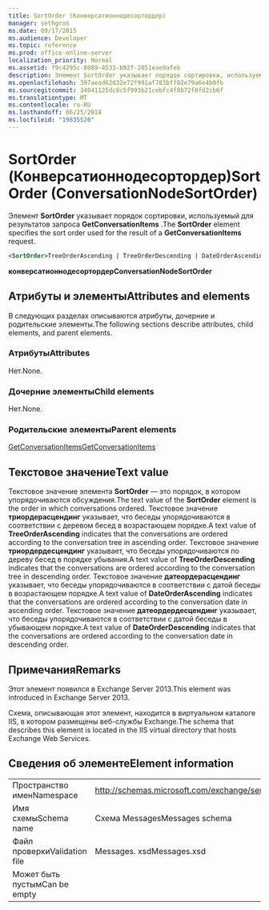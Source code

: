 ```yaml
---
title: SortOrder (Конверсатионнодесортордер)
manager: sethgros
ms.date: 09/17/2015
ms.audience: Developer
ms.topic: reference
ms.prod: office-online-server
localization_priority: Normal
ms.assetid: f9c4295c-8089-4533-b92f-2051eae9afeb
description: Элемент SortOrder указывает порядок сортировки, используемый для результатов запроса GetConversationItems.
ms.openlocfilehash: 397aead62d32e72f991af783bff02e79a6e4b0fb
ms.sourcegitcommit: 34041125dc8c5f993b21cebfc4f8b72f0fd2cb6f
ms.translationtype: MT
ms.contentlocale: ru-RU
ms.lasthandoff: 06/25/2018
ms.locfileid: "19835520"
---
```

# <a name="sortorder-conversationnodesortorder"></a><span data-ttu-id="b0b85-103">SortOrder (Конверсатионнодесортордер)</span><span class="sxs-lookup"><span data-stu-id="b0b85-103">SortOrder (ConversationNodeSortOrder)</span></span>

<span data-ttu-id="b0b85-104">Элемент **SortOrder** указывает порядок сортировки, используемый для результатов запроса **GetConversationItems** .</span><span class="sxs-lookup"><span data-stu-id="b0b85-104">The **SortOrder** element specifies the sort order used for the result of a **GetConversationItems** request.</span></span> 
  
```XML
<SortOrder>TreeOrderAscending | TreeOrderDescending | DateOrderAscending | DateOrderDescending</SortOrder>
```

 <span data-ttu-id="b0b85-105">**конверсатионнодесортордер**</span><span class="sxs-lookup"><span data-stu-id="b0b85-105">**ConversationNodeSortOrder**</span></span>
## <a name="attributes-and-elements"></a><span data-ttu-id="b0b85-106">Атрибуты и элементы</span><span class="sxs-lookup"><span data-stu-id="b0b85-106">Attributes and elements</span></span>

<span data-ttu-id="b0b85-107">В следующих разделах описываются атрибуты, дочерние и родительские элементы.</span><span class="sxs-lookup"><span data-stu-id="b0b85-107">The following sections describe attributes, child elements, and parent elements.</span></span>
  
### <a name="attributes"></a><span data-ttu-id="b0b85-108">Атрибуты</span><span class="sxs-lookup"><span data-stu-id="b0b85-108">Attributes</span></span>

<span data-ttu-id="b0b85-109">Нет.</span><span class="sxs-lookup"><span data-stu-id="b0b85-109">None.</span></span>
  
### <a name="child-elements"></a><span data-ttu-id="b0b85-110">Дочерние элементы</span><span class="sxs-lookup"><span data-stu-id="b0b85-110">Child elements</span></span>

<span data-ttu-id="b0b85-111">Нет.</span><span class="sxs-lookup"><span data-stu-id="b0b85-111">None.</span></span>
  
### <a name="parent-elements"></a><span data-ttu-id="b0b85-112">Родительские элементы</span><span class="sxs-lookup"><span data-stu-id="b0b85-112">Parent elements</span></span>

[<span data-ttu-id="b0b85-113">GetConversationItems</span><span class="sxs-lookup"><span data-stu-id="b0b85-113">GetConversationItems</span></span>](getconversationitems.md)
  
## <a name="text-value"></a><span data-ttu-id="b0b85-114">Текстовое значение</span><span class="sxs-lookup"><span data-stu-id="b0b85-114">Text value</span></span>

<span data-ttu-id="b0b85-115">Текстовое значение элемента **SortOrder** — это порядок, в котором упорядочиваются обсуждения.</span><span class="sxs-lookup"><span data-stu-id="b0b85-115">The text value of the **SortOrder** element is the order in which conversations ordered.</span></span> <span data-ttu-id="b0b85-116">Текстовое значение **триордерасцендинг** указывает, что беседы упорядочиваются в соответствии с деревом бесед в возрастающем порядке.</span><span class="sxs-lookup"><span data-stu-id="b0b85-116">A text value of **TreeOrderAscending** indicates that the conversations are ordered according to the conversation tree in ascending order.</span></span> <span data-ttu-id="b0b85-117">Текстовое значение **триордердесцендинг** указывает, что беседы упорядочиваются по дереву бесед в порядке убывания.</span><span class="sxs-lookup"><span data-stu-id="b0b85-117">A text value of **TreeOrderDescending** indicates that the conversations are ordered according to the conversation tree in descending order.</span></span> <span data-ttu-id="b0b85-118">Текстовое значение **датеордерасцендинг** указывает, что беседы упорядочиваются в соответствии с датой беседы в возрастающем порядке.</span><span class="sxs-lookup"><span data-stu-id="b0b85-118">A text value of **DateOrderAscending** indicates that the conversations are ordered according to the conversation date in ascending order.</span></span> <span data-ttu-id="b0b85-119">Текстовое значение **датеордердесцендинг** указывает, что беседы упорядочиваются в соответствии с датой беседы в убывающем порядке.</span><span class="sxs-lookup"><span data-stu-id="b0b85-119">A text value of **DateOrderDescending** indicates that the conversations are ordered according to the conversation date in descending order.</span></span> 
  
## <a name="remarks"></a><span data-ttu-id="b0b85-120">Примечания</span><span class="sxs-lookup"><span data-stu-id="b0b85-120">Remarks</span></span>

<span data-ttu-id="b0b85-121">Этот элемент появился в Exchange Server 2013.</span><span class="sxs-lookup"><span data-stu-id="b0b85-121">This element was introduced in Exchange Server 2013.</span></span>
  
<span data-ttu-id="b0b85-122">Схема, описывающая этот элемент, находится в виртуальном каталоге IIS, в котором размещены веб-службы Exchange.</span><span class="sxs-lookup"><span data-stu-id="b0b85-122">The schema that describes this element is located in the IIS virtual directory that hosts Exchange Web Services.</span></span>
  
## <a name="element-information"></a><span data-ttu-id="b0b85-123">Сведения об элементе</span><span class="sxs-lookup"><span data-stu-id="b0b85-123">Element information</span></span>

|||
|:-----|:-----|
|<span data-ttu-id="b0b85-124">Пространство имен</span><span class="sxs-lookup"><span data-stu-id="b0b85-124">Namespace</span></span>  <br/> |http://schemas.microsoft.com/exchange/services/2006/messages  <br/> |
|<span data-ttu-id="b0b85-125">Имя схемы</span><span class="sxs-lookup"><span data-stu-id="b0b85-125">Schema name</span></span>  <br/> |<span data-ttu-id="b0b85-126">Схема Messages</span><span class="sxs-lookup"><span data-stu-id="b0b85-126">Messages schema</span></span>  <br/> |
|<span data-ttu-id="b0b85-127">Файл проверки</span><span class="sxs-lookup"><span data-stu-id="b0b85-127">Validation file</span></span>  <br/> |<span data-ttu-id="b0b85-128">Messages. xsd</span><span class="sxs-lookup"><span data-stu-id="b0b85-128">Messages.xsd</span></span>  <br/> |
|<span data-ttu-id="b0b85-129">Может быть пустым</span><span class="sxs-lookup"><span data-stu-id="b0b85-129">Can be empty</span></span>  <br/> ||
   

